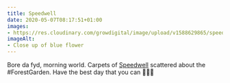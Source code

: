 ```yaml
---
title: Speedwell
date: 2020-05-07T08:17:51+01:00
images:
- https://res.cloudinary.com/growdigital/image/upload/v1588629865/speedwell-477715.jpg
imageAlt:
- Close up of blue flower
---
```


Bore da fyd, morning world. Carpets of [Speedwell](https://www.plantlife.org.uk/uk/discover-wild-plants-nature/plant-fungi-species/speedwell) scattered about the #ForestGarden. Have the best day that you can 🙂💚🌳
